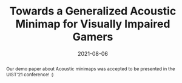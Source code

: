 ---
title: Towards a Generalized Acoustic Minimap for Visually Impaired Gamers
image: "src/assets/img/general/accepted.png"
date: 2021-08-06
abstract: Our demo paper about Acoustic minimaps was accepted to be presented in the UIST'21 conference! :)
---